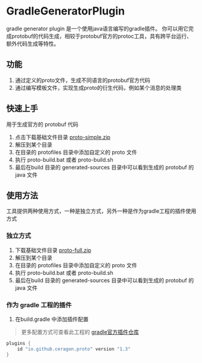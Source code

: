 # GradleGeneratorPlugin

gradle generator plugin 是一个使用java语言编写的gradle插件。 你可以用它完成protobuf的代码生成，相较于protobuf官方的protoc工具，具有跨平台运行、额外代码生成等特性。

## 功能

1. 通过定义的proto文件，生成不同语言的protobuf官方代码
2. 通过编写模板文件，实现生成proto的衍生代码，例如某个消息的处理类

## 快速上手

用于生成官方的 protobuf 代码

1. 点击下载基础文件目录 [proto-simple.zip](https://github.com/ceragon/GradleGeneratorPlugin/releases/download/v1.1/proto-simple.zip)
2. 解压到某个目录
3. 在目录的 protofiles 目录中添加自定义的 proto 文件
4. 执行 proto-build.bat 或者 proto-build.sh
5. 最后在build 目录的 generated-sources 目录中可以看到生成的 protobuf 的 java 文件

## 使用方法

工具提供两种使用方式，一种是独立方式，另外一种是作为gradle工程的插件使用方式

### 独立方式

1. 下载基础文件目录 [proto-full.zip](https://github.com/ceragon/GradleGeneratorPlugin/releases/download/v1.1/proto-full.zip)
2. 解压到某个目录
3. 在目录的 protofiles 目录中添加自定义的 proto 文件
4. 执行 proto-build.bat 或者 proto-build.sh
5. 最后在build 目录的 generated-sources 目录中可以看到生成的 protobuf 的 java 文件

### 作为 gradle 工程的插件

1. 在build.gradle 中添加插件配置

> 更多配置方式可查看此工程的 [gradle官方插件仓库](https://plugins.gradle.org/plugin/io.github.ceragon.proto)

```groovy
plugins {
    id "io.github.ceragon.proto" version "1.3"
}
```

